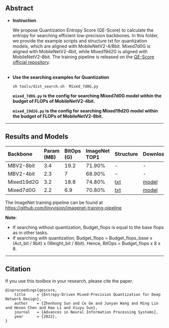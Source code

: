## Abstract

* **Instruction**

    We propose Quantization Entropy Score (QE-Score) to calculate the entropy for searching efficient low-precision backbones. In this folder, we provide the example scripts and structure txt for quantization models, which are aligned with MobileNetV2-4/8bit. 
    Mixed7d0G is aligned with MobileNetV2-4bit, while Mixed19d2G is aligned with MobileNetV2-8bit. The training pipeline is released on the [QE-Score official repository](https://github.com/implus/GFocalV2).  <br/><br/>


* **Use the searching examples for Quantization**
    ```shell
    sh tools/dist_search.sh  Mixed_7d0G.py
    ```  
    **`mixed_7d0G.py` is the config for searching Mixed7d0G model within the budget of FLOPs of MobileNetV2-4bit.**

    **`mixed_19d2G.py` is the config for searching Mixed19d2G model within the budget of FLOPs of MobileNetV2-8bit.**

***

## Results and Models

|Backbone|Param (MB)|BitOps (G)|ImageNet TOP1|Structure|Download|
|:----|:----|:----|:----|:----|:----|
|MBV2-8bit|3.4|19.2|71.90%| -| -|
|MBV2-4bit|2.3|7|68.90%| -|- |
|Mixed19d2G|3.2|18.8|74.80%|[txt](models/mixed7d0G.txt) |[model](https://idstcv.oss-cn-zhangjiakou.aliyuncs.com/LightNAS/quant/mixed-7d0G/quant_238_70.7660.pth.tar) |
|Mixed7d0G|2.2|6.9|70.80%|[txt](models/mixed19d2G.txt) |[model](https://idstcv.oss-cn-zhangjiakou.aliyuncs.com/LightNAS/quant/mixed-19d2G/quant_237_74.8180.pth.tar) |

The ImageNet training pipeline can be found at [https://github.com/tinyvision/imagenet-training-pipeline ](https://github.com/tinyvision/imagenet-training-pipeline)

**Note**:
- If searching without quantization, Budget_flops is equal to the base flops as in other tasks.
- If searching with quantization, Budget_flops = Budget_flops_base x (Act_bit / 8bit) x (Weight_bit / 8bit). Hence, BitOps = Budget_flops x 8 x 8.


***
## Citation

If you use this toolbox in your research, please cite the paper.

```
@inproceedings{qescore,
	title     = {Entropy-Driven Mixed-Precision Quantization for Deep Network Design},
	author    = {Zhenhong Sun and Ce Ge and Junyan Wang and Ming Lin and Hesen Chen and Hao Li and Xiuyu Sun},
	journal   = {Advances in Neural Information Processing Systems},
	year      = {2022},
}
